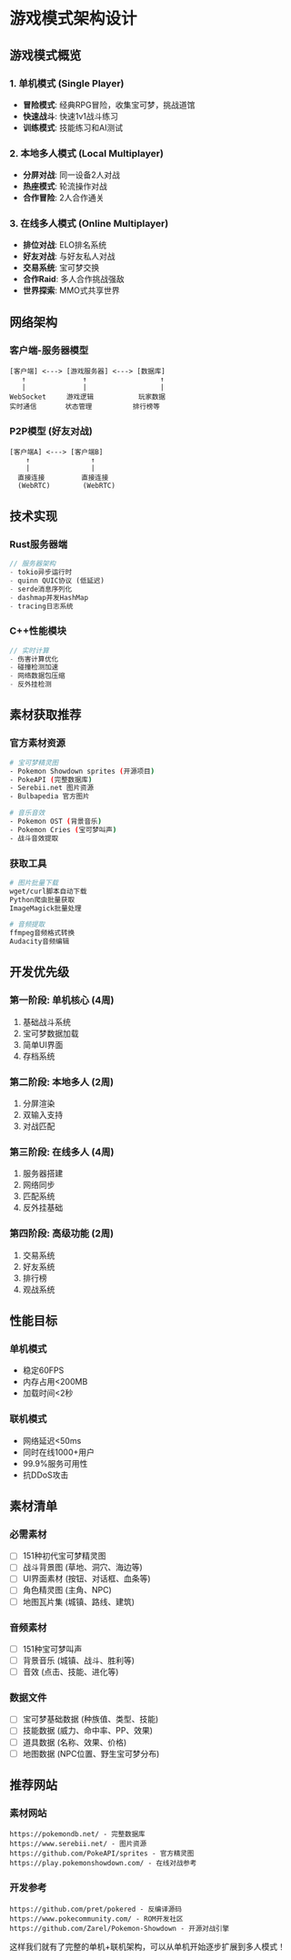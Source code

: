 # 游戏模式架构设计

## 游戏模式概览

### 1. 单机模式 (Single Player)
- **冒险模式**: 经典RPG冒险，收集宝可梦，挑战道馆
- **快速战斗**: 快速1v1战斗练习
- **训练模式**: 技能练习和AI测试

### 2. 本地多人模式 (Local Multiplayer)  
- **分屏对战**: 同一设备2人对战
- **热座模式**: 轮流操作对战
- **合作冒险**: 2人合作通关

### 3. 在线多人模式 (Online Multiplayer)
- **排位对战**: ELO排名系统
- **好友对战**: 与好友私人对战  
- **交易系统**: 宝可梦交换
- **合作Raid**: 多人合作挑战强敌
- **世界探索**: MMO式共享世界

## 网络架构

### 客户端-服务器模型
```
[客户端] <---> [游戏服务器] <---> [数据库]
   ↑              ↑                  ↑
   |              |                  |
WebSocket     游戏逻辑           玩家数据
实时通信       状态管理          排行榜等
```

### P2P模型 (好友对战)
```
[客户端A] <---> [客户端B]
    ↑               ↑
    |               |
  直接连接         直接连接
  (WebRTC)        (WebRTC)
```

## 技术实现

### Rust服务器端
```rust
// 服务器架构
- tokio异步运行时
- quinn QUIC协议 (低延迟)
- serde消息序列化
- dashmap并发HashMap
- tracing日志系统
```

### C++性能模块
```cpp
// 实时计算
- 伤害计算优化
- 碰撞检测加速
- 网络数据包压缩
- 反外挂检测
```

## 素材获取推荐

### 官方素材资源
```bash
# 宝可梦精灵图
- Pokemon Showdown sprites (开源项目)
- PokeAPI (完整数据库)
- Serebii.net 图片资源
- Bulbapedia 官方图片

# 音乐音效
- Pokemon OST (背景音乐)
- Pokemon Cries (宝可梦叫声)
- 战斗音效提取
```

### 获取工具
```bash
# 图片批量下载
wget/curl脚本自动下载
Python爬虫批量获取
ImageMagick批量处理

# 音频提取
ffmpeg音频格式转换
Audacity音频编辑
```

## 开发优先级

### 第一阶段: 单机核心 (4周)
1. 基础战斗系统
2. 宝可梦数据加载
3. 简单UI界面
4. 存档系统

### 第二阶段: 本地多人 (2周)
1. 分屏渲染
2. 双输入支持
3. 对战匹配

### 第三阶段: 在线多人 (4周)
1. 服务器搭建
2. 网络同步
3. 匹配系统
4. 反外挂基础

### 第四阶段: 高级功能 (2周)
1. 交易系统
2. 好友系统
3. 排行榜
4. 观战系统

## 性能目标

### 单机模式
- 稳定60FPS
- 内存占用<200MB
- 加载时间<2秒

### 联机模式  
- 网络延迟<50ms
- 同时在线1000+用户
- 99.9%服务可用性
- 抗DDoS攻击

## 素材清单

### 必需素材
- [ ] 151种初代宝可梦精灵图
- [ ] 战斗背景图 (草地、洞穴、海边等)
- [ ] UI界面素材 (按钮、对话框、血条等)
- [ ] 角色精灵图 (主角、NPC)
- [ ] 地图瓦片集 (城镇、路线、建筑)

### 音频素材
- [ ] 151种宝可梦叫声
- [ ] 背景音乐 (城镇、战斗、胜利等)
- [ ] 音效 (点击、技能、进化等)

### 数据文件
- [ ] 宝可梦基础数据 (种族值、类型、技能)
- [ ] 技能数据 (威力、命中率、PP、效果)
- [ ] 道具数据 (名称、效果、价格)
- [ ] 地图数据 (NPC位置、野生宝可梦分布)

## 推荐网站

### 素材网站
```
https://pokemondb.net/ - 完整数据库
https://www.serebii.net/ - 图片资源
https://github.com/PokeAPI/sprites - 官方精灵图
https://play.pokemonshowdown.com/ - 在线对战参考
```

### 开发参考
```
https://github.com/pret/pokered - 反编译源码
https://www.pokecommunity.com/ - ROM开发社区
https://github.com/Zarel/Pokemon-Showdown - 开源对战引擎
```

这样我们就有了完整的单机+联机架构，可以从单机开始逐步扩展到多人模式！